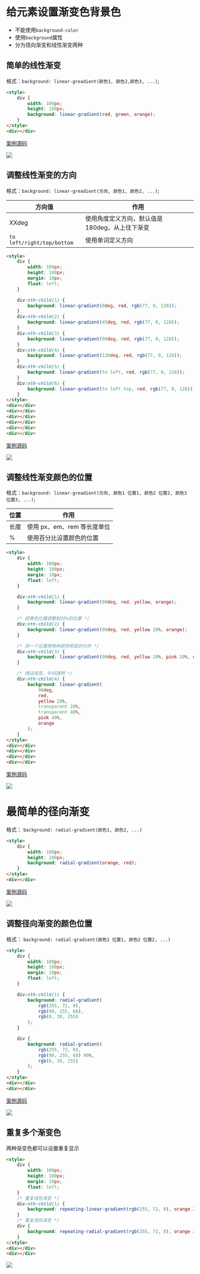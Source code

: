 <!-- 2018-11-07 -->

# 给元素设置渐变色背景色

-   不能使用`background-color`
-   使用`background`属性
-   分为径向渐变和线性渐变两种

## 简单的线性渐变

格式：`background: linear-greadient(颜色1, 颜色2,颜色3, ...)`;

```html
<style>
    div {
        width: 100px;
        height: 100px;
        background: linear-gradient(red, green, orange);
    }
</style>
<div></div>
```

[案例源码](./demo/demo01.html)

![](./images/01.png)

## 调整线性渐变的方向

格式：`background: linear-greadient(方向, 颜色1, 颜色2, ...)`;

| 方向值                     | 作用                                            |
| -------------------------- | ----------------------------------------------- |
| XXdeg                      | 使用角度定义方向，默认值是 180deg，从上往下渐变 |
| `to left/right/top/bottom` | 使用单词定义方向                                |

```html
<style>
    div {
        width: 100px;
        height: 100px;
        margin: 10px;
        float: left;
    }

    div:nth-child(1) {
        background: linear-gradient(0deg, red, rgb(77, 0, 128));
    }
    div:nth-child(2) {
        background: linear-gradient(45deg, red, rgb(77, 0, 128));
    }
    div:nth-child(3) {
        background: linear-gradient(90deg, red, rgb(77, 0, 128));
    }
    div:nth-child(4) {
        background: linear-gradient(130deg, red, rgb(77, 0, 128));
    }
    div:nth-child(5) {
        background: linear-gradient(to left, red, rgb(77, 0, 128));
    }
    div:nth-child(6) {
        background: linear-gradient(to left top, red, rgb(77, 0, 128));
    }
</style>
<div></div>
<div></div>
<div></div>
<div></div>
<div></div>
<div></div>
```

[案例源码](./demo/demo02.html)

![](./images/02.png)

## 调整线性渐变颜色的位置

格式：`background: linear-greadient(方向, 颜色1 位置1, 颜色2 位置2, 颜色3 位置3, ...)`;

| 位置 | 作用                        |
| ---- | --------------------------- |
| 长度 | 使用 px、em、rem 等长度单位 |
| %    | 使用百分比设置颜色的位置    |

```html
<style>
    div {
        width: 100px;
        height: 100px;
        margin: 10px;
        float: left;
    }

    div:nth-child(1) {
        background: linear-gradient(90deg, red, yellow, orange);
    }

    /* 把黄色位置调整到20%的位置 */
    div:nth-child(2) {
        background: linear-gradient(90deg, red, yellow 20%, orange);
    }

    /* 同一个位置用两种颜色明显的分开 */
    div:nth-child(3) {
        background: linear-gradient(90deg, red, yellow 20%, pink 20%, orange);
    }

    /* 两边渐变，中间透明 */
    div:nth-child(4) {
        background: linear-gradient(
            90deg,
            red,
            yellow 20%,
            transparent 20%,
            transparent 40%,
            pink 40%,
            orange
        );
    }
</style>
<div></div>
<div></div>
<div></div>
<div></div>
```

[案例源码](./demo/demo03.html)

![](./images/03.png)

# 最简单的径向渐变

格式： `background: radial-gradient(颜色1, 颜色2, ...)`

```html
<style>
    div {
        width: 100px;
        height: 100px;
        background: radial-gradient(orange, red);
    }
</style>
<div></div>
```

[案例源码](./demo/demo04.html)

![](./images/04.png)

## 调整径向渐变的颜色位置

格式： `background: radial-gradient(颜色1 位置1, 颜色2 位置2, ...)`

```html
<style>
    div {
        width: 100px;
        height: 100px;
        margin: 10px;
        float: left;
    }

    div:nth-child(1) {
        background: radial-gradient(
            rgb(255, 72, 0),
            rgb(90, 255, 68),
            rgb(0, 38, 255)
        );
    }

    div {
        background: radial-gradient(
            rgb(255, 72, 0),
            rgb(90, 255, 68) 90%,
            rgb(0, 38, 255)
        );
    }
</style>
<div></div>
<div></div>
```

[案例源码](./demo/demo05.html)

![](./images/05.png)

## 重复多个渐变色

两种渐变色都可以设置重复显示

```html
<style>
    div {
        width: 100px;
        height: 100px;
        margin: 10px;
        float: left;
    }
    /* 重复线性渐变 */
    div:nth-child(1) {
        background: repeating-linear-gradient(rgb(255, 72, 0), orange 20%);
    }
    /* 重复径向渐变 */
    div {
        background: repeating-radial-gradient(rgb(255, 72, 0), orange 20%);
    }
</style>
<div></div>
<div></div>
```

![](./images/06.png)
